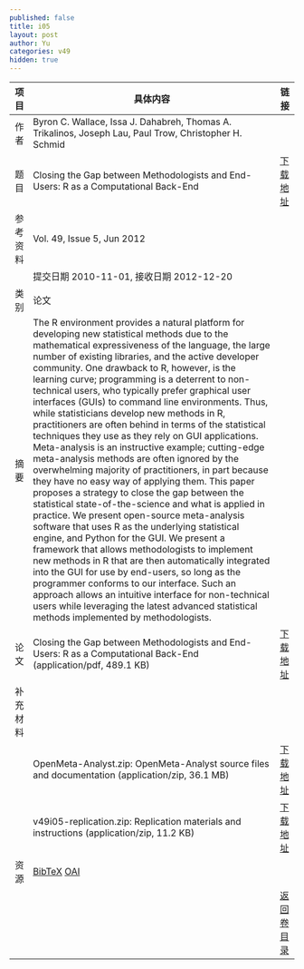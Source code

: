 ```yaml
---
published: false
title: i05
layout: post
author: Yu
categories: v49
hidden: true
---
```


| 项目 | 具体内容 | 链接 |
|---:|---|---|
| 作者 | Byron C. Wallace, Issa J. Dahabreh, Thomas A. Trikalinos, Joseph Lau, Paul Trow, Christopher H. Schmid| |
| 题目 |Closing the Gap between Methodologists and End-Users: R as a Computational Back-End | [下载地址](http://www.jstatsoft.org/v49/i05/paper) |
| 参考资料 |Vol. 49, Issue 5, Jun 2012 | |
| | 提交日期 2010-11-01, 接收日期 2012-12-20| | 
| 类别 | 论文| |
| 摘要 | The R environment provides a natural platform for developing new statistical methods due to the mathematical expressiveness of the language, the large number of existing libraries, and the active developer community. One drawback to R, however, is the learning curve; programming is a deterrent to non-technical users, who typically prefer graphical user interfaces (GUIs) to command line environments. Thus, while statisticians develop new methods in R, practitioners are often behind in terms of the statistical techniques they use as they rely on GUI applications. Meta-analysis is an instructive example; cutting-edge meta-analysis methods are often ignored by the overwhelming majority of practitioners, in part because they have no easy way of applying them. This paper proposes a strategy to close the gap between the statistical state-of-the-science and what is applied in practice. We present open-source meta-analysis software that uses R as the underlying statistical engine, and Python for the GUI. We present a framework that allows methodologists to implement new methods in R that are then automatically integrated into the GUI for use by end-users, so long as the programmer conforms to our interface. Such an approach allows an intuitive interface for non-technical users while leveraging the latest advanced statistical methods implemented by methodologists.| |
| 论文 | Closing the Gap between Methodologists and End-Users: R as a Computational Back-End  (application/pdf, 489.1 KB)| [下载地址](http://www.jstatsoft.org/v49/i05/paper) |
| 补充材料 | | |
| |OpenMeta-Analyst.zip: OpenMeta-Analyst source files and documentation  (application/zip, 36.1 MB)|  [下载地址](http://www.jstatsoft.org/v49/i05/supp/1) |
| |v49i05-replication.zip: Replication materials and instructions  (application/zip, 11.2 KB)|  [下载地址](http://www.jstatsoft.org/v49/i05/supp/2) |
| 资源 | [BibTeX](http://www.jstatsoft.org/v49/i05/bibtex) [OAI](http://www.jstatsoft.org/oai?verb=GetRecord&identifier=oai.jstatsoft/v49/i05&prefix=oai_dc)| |
| |  | [返回卷目录]({{site.baseurl}}/volume/v49.html) |